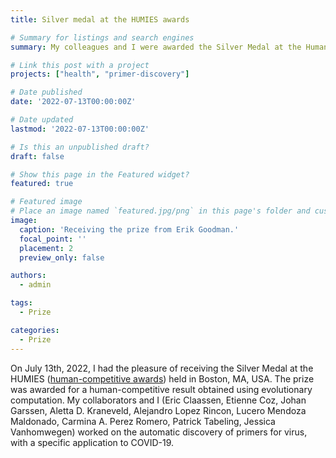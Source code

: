 ```yaml
---
title: Silver medal at the HUMIES awards

# Summary for listings and search engines
summary: My colleagues and I were awarded the Silver Medal at the Human-Competitive Awards during the GECCO conference in Boston, US.

# Link this post with a project
projects: ["health", "primer-discovery"]

# Date published
date: '2022-07-13T00:00:00Z'

# Date updated
lastmod: '2022-07-13T00:00:00Z'

# Is this an unpublished draft?
draft: false

# Show this page in the Featured widget?
featured: true

# Featured image
# Place an image named `featured.jpg/png` in this page's folder and customize its options here.
image:
  caption: 'Receiving the prize from Erik Goodman.'
  focal_point: ''
  placement: 2
  preview_only: false

authors:
  - admin

tags:
  - Prize

categories:
  - Prize
---
```


On July 13th, 2022, I had the pleasure of receiving the Silver Medal at the HUMIES ([human-competitive awards](https://www.human-competitive.org/)) held in Boston, MA, USA. The prize was awarded for a human-competitive result obtained using evolutionary computation. My collaborators and I (Eric Claassen, Etienne Coz, Johan Garssen, Aletta D. Kraneveld, Alejandro Lopez Rincon, Lucero Mendoza Maldonado, Carmina A. Perez Romero, Patrick Tabeling, Jessica Vanhomwegen) worked on the automatic discovery of primers for virus, with a specific application to COVID-19.
